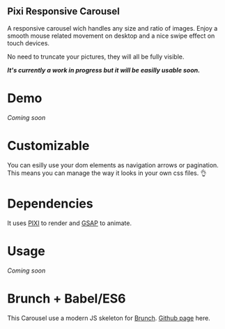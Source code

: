 ## Pixi Responsive Carousel

A responsive carousel wich handles any size and ratio of images. Enjoy a smooth mouse related movement on desktop and a nice swipe effect on touch devices.

No need to truncate your pictures, they will all be fully visible.

***It's currently a work in progress but it will be easilly usable soon.***

# Demo

*Coming soon*

# Customizable

You can esilly use your dom elements as navigation arrows or pagination. This means you can manage the way it looks in your own css files. :ok_hand:

# Dependencies

It uses [PIXI](http://www.pixijs.com/) to render and [GSAP](https://greensock.com/gsap) to animate.

# Usage

*Coming soon*

# Brunch + Babel/ES6

This Carousel use a modern JS skeleton for [Brunch](http://brunch.io). [Github page](https://github.com/brunch/with-es6) here.